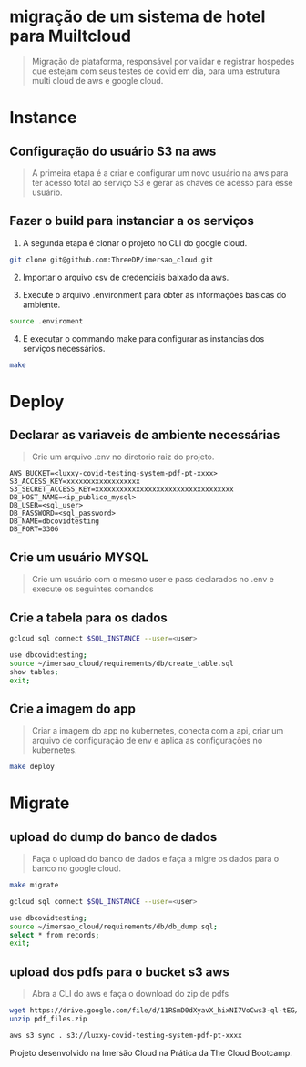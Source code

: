 # migração de um sistema de hotel para Muiltcloud
> Migração de plataforma, responsável por validar e registrar hospedes que estejam com seus testes de covid em dia, para uma estrutura multi cloud de aws e google cloud.

# Instance
## Configuração do usuário S3 na aws
> A primeira etapa é a criar e configurar um novo usuário na aws para ter acesso total ao serviço S3 e gerar as chaves de acesso para esse usuário.

## Fazer o build para instanciar a os serviços

1. A segunda etapa é clonar o projeto no CLI do google cloud.

```sh
git clone git@github.com:ThreeDP/imersao_cloud.git
```

2. Importar o arquivo csv de credenciais baixado da aws.

3. Execute o arquivo .environment para obter as informações basicas do ambiente.

```sh
source .enviroment
```

4. E executar o commando make para configurar as instancias dos serviços necessários.

```sh
make
```

# Deploy
## Declarar as variaveis de ambiente necessárias
> Crie um arquivo .env no diretorio raiz do projeto.

```
AWS_BUCKET=<luxxy-covid-testing-system-pdf-pt-xxxx>
S3_ACCESS_KEY=xxxxxxxxxxxxxxxxxx
S3_SECRET_ACCESS_KEY=xxxxxxxxxxxxxxxxxxxxxxxxxxxxxxxxxx
DB_HOST_NAME=<ip_publico_mysql>
DB_USER=<sql_user>
DB_PASSWORD=<sql_password>
DB_NAME=dbcovidtesting
DB_PORT=3306
```

## Crie um usuário MYSQL
> Crie um usuário com o mesmo user e pass declarados no .env e execute os seguintes comandos

## Crie a tabela para os dados

```sh
gcloud sql connect $SQL_INSTANCE --user=<user>
```

```sh
use dbcovidtesting;
source ~/imersao_cloud/requirements/db/create_table.sql
show tables;
exit;
```

## Crie a imagem do app
> Criar a imagem do app no kubernetes, conecta com a api, criar um arquivo de configuração de env e aplica as configurações no kubernetes.

```sh
make deploy
```

# Migrate
## upload do dump do banco de dados
> Faça o upload do banco de dados e faça a migre os dados para o banco no google cloud.

```sh
make migrate
```

```sh
gcloud sql connect $SQL_INSTANCE --user=<user>
```

```sh
use dbcovidtesting;
source ~/imersao_cloud/requirements/db/db_dump.sql;
select * from records;
exit;
```

## upload dos pdfs para o bucket s3 aws
> Abra a CLI do aws e faça o download do zip de pdfs

```sh
wget https://drive.google.com/file/d/11RSmD0dXyavX_hixNI7VoCws3-ql-tEG/view?usp=drive_link
unzip pdf_files.zip
```

```sh
aws s3 sync . s3://luxxy-covid-testing-system-pdf-pt-xxxx
```

Projeto desenvolvido na Imersão Cloud na Prática da The Cloud Bootcamp.